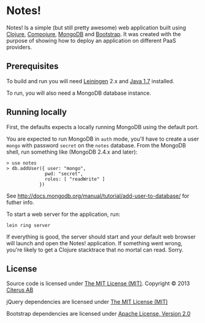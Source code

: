 # Notes!

Notes! Is a simple (but still pretty awesome) web application built using [Clojure](http://www.clojure.org), 
[Compojure](https://github.com/weavejester/compojure), [MongoDB](http://www.mongodb.org) and 
[Bootstrap](http://twitter.github.com/bootstrap/). It was created with the purpose of showing how to deploy an 
application on different PaaS providers.

## Prerequisites

To build and run you will need [Leiningen](https://github.com/technomancy/leiningen) 2.x and 
[Java 1.7](http://java.oracle.com) installed.

To run, you will also need a MongoDB database instance. 

## Running locally

First, the defaults expects a locally running MongoDB using the default port. 

You are expected to run MongoDB in ```auth``` mode, you'll have to create a user `mongo` with password `secret` 
on the `notes` database. From the MongoDB shell, run something like (MongoDB 2.4.x and later):

```
> use notes
> db.addUser({ user: "mongo",
              pwd: "secret",
              roles: [ "readWrite" ]
            })
```

See http://docs.mongodb.org/manual/tutorial/add-user-to-database/ for futher info.

To start a web server for the application, run:

```lein ring server```

If everything is good, the server should start and your default web browser will launch and open the 
Notes! application. If something went wrong, you're likely to get a Clojure stacktrace that no mortal 
can read. Sorry.

## License

Source code is licensed under [The MIT License (MIT)](http://www.citerus.se/). Copyright © 2013 [Citerus AB](http://www.citerus.se/)

jQuery dependencies are licensed under [The MIT License (MIT)](http://opensource.org/licenses/MIT)

Bootstrap dependencies are licensed under [Apache License, Version 2.0](http://www.apache.org/licenses/LICENSE-2.0)

